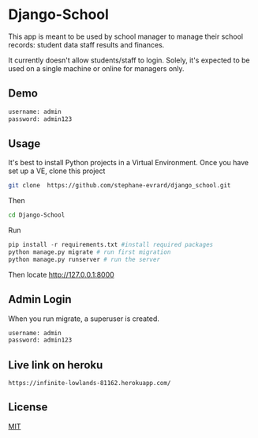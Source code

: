 # Django-School

This app is meant to be used by school manager to manage their school records:
student data
staff
results and
finances.

It currently doesn't allow students/staff to login.
Solely, it's expected to be used on a single machine or online for managers only.

## Demo
```bash
username: admin
password: admin123
```

## Usage
It's best to install Python projects in a Virtual Environment. Once you have set up a VE, clone this project

```bash
git clone  https://github.com/stephane-evrard/django_school.git
```
Then

```bash
cd Django-School
```
Run

```python
pip install -r requirements.txt #install required packages
python manage.py migrate # run first migration
python manage.py runserver # run the server
```
Then locate http://127.0.0.1:8000

## Admin Login
When you run migrate, a superuser is created.
```bash
username: admin
password: admin123
```

## Live link on heroku
    https://infinite-lowlands-81162.herokuapp.com/

## License
[MIT](https://choosealicense.com/licenses/mit/)


